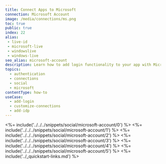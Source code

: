 ```yaml
---
title: Connect Apps to Microsoft
connection: Microsoft Account
image: /media/connections/ms.png
toc: true
public: true
index: 22
alias:
 - live-id
 - microsoft-live
 - windowslive
 - windows-live
seo_alias: microsoft-account
description: Learn how to add login functionality to your app with Microsoft Accounts. You will need to generate keys, copy these into your Auth0 settings, and enable the connection.
topics:
  - authentication
  - connections
  - social
  - microsoft
contentType: how-to
useCase:
  - add-login
  - customize-connections
  - add-idp
---
```

<%= include('../../../snippets/social/microsoft-account/0') %> 
<%= include('../../../snippets/social/microsoft-account/1') %> 
<%= include('../../../snippets/social/microsoft-account/2') %> 
<%= include('../../../snippets/social/microsoft-account/3') %> 
<%= include('../../../snippets/social/microsoft-account/4') %> 
<%= include('../../../snippets/social/microsoft-account/5') %> 
<%= include('../_quickstart-links.md') %>
